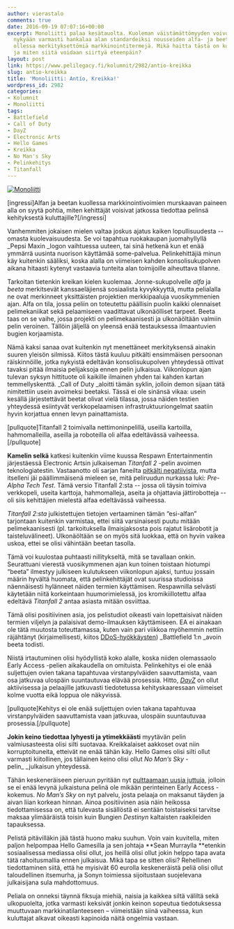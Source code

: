 ```yaml
---
author: vierastalo
comments: true
date: 2016-09-19 07:07:16+00:00
excerpt: Monoliitti palaa kesätauolta. Kuoleman väistämättömyyden voivottelu on kehittäjille
  nykyään varmasti hankalaa alan standardeiksi nousseiden alfa- ja beeta-vaiheiden
  ollessa merkityksettömiä markkinointitermejä. Mikä haitta tästä on kuluttajille,
  ja miten siitä voidaan siirtyä eteenpäin?
layout: post
link: https://www.pelilegacy.fi/kolumnit/2982/antio-kreikka
slug: antio-kreikka
title: 'Monoliitti: Antío, Kreikka!'
wordpress_id: 2982
categories:
- Kolumnit
- Monoliitti
tags:
- Battlefield
- Call of Duty
- DayZ
- Electronic Arts
- Hello Games
- Kreikka
- No Man's Sky
- Pelinkehitys
- Titanfall
---
```


[![Monoliitti](https://www.pelilegacy.fi/wp-content/uploads/2016/09/monoliitti5.jpg)](https://www.pelilegacy.fi/wp-content/uploads/2016/09/monoliitti5.jpg)

[ingressi]Alfan ja beetan kuollessa markkinointivoimien murskaavan paineen alla on syytä pohtia, miten kehittäjät voisivat jatkossa tiedottaa pelinsä kehityksestä kuluttajille?[/ingressi]

Vanhemmiten jokaisen mielen valtaa joskus ajatus kaiken lopullisuudesta -- omasta kuolevaisuudesta. Se voi tapahtua ruokakaupan juomahyllyllä _Pepsi Maxin _logon vaihtuessa uuteen, tai sinä hetkenä kun et enää ymmärrä uusinta nuorison käyttämää some-palvelua. Pelinkehittäjiä minun käy kuitenkin sääliksi, koska alalla on viimeisen kahden konsolisukupolven aikana hitaasti kytenyt vastaavia tunteita alan toimijoille aiheuttava tilanne.

Tarkoitan tietenkin kreikan kielen kuolemaa. Jonne-sukupolvelle _alfa_ ja _beeta_ merkitsevät kanssaeläjiensä sosiaalista kyvykkyyttä, mutta pelialalla ne ovat merkinneet yksittäisten projektien merkkipaaluja vuosikymmenien ajan. Alfa on tila, jossa peliin on toteutettu päällisin puolin kaikki olennaiset pelimekaniikat sekä pelaamiseen vaadittavat ulkonäölliset tarpeet. Beeta taas on se vaihe, jossa projekti on pelimekaanisesti ja ulkonäöltään valmiin pelin veroinen. Tällöin jäljellä on yleensä enää testauksessa ilmaantuvien bugien korjaamista.

Nämä kaksi sanaa ovat kuitenkin nyt menettäneet merkityksensä ainakin suuren yleisön silmissä. Kiitos tästä kuuluu pitkälti ensimmäisen persoonan räiskinnöille, jotka nykyistä edeltävän konsolisukupolven yhteydessä ottivat tavaksi pitää ilmaisia pelijaksoja ennen pelin julkaisua. Viikonlopun ajan tulevan syksyn hittituote oli kaikille ilmainen yhden tai kahden kartan temmellyskenttä. _Call of Duty _aloitti tämän syklin, jolloin demon sijaan tätä nimitettiin usein avoimeksi beetaksi. Tässä ei ole sinänsä vikaa: usein kesällä järjestettävät beetat olivat vielä tilassa, jossa näiden testien yhteydessä esiintyvät verkkopelaamisen infrastruktuuriongelmat saatiin hyvin korjattua ennen levyn painattamista.

[pullquote]Titanfall 2 toimivalla nettimoninpelillä, useilla kartoilla, hahmomalleilla, aseilla ja roboteilla oli alfaa edeltävässä vaiheessa.[/pullquote]

**Kamelin selkä** katkesi kuitenkin viime kuussa Respawn Entertainmentin järjestäessä Electronic Artsin julkaiseman _Titanfall 2_ -pelin avoimen teknologiatestin. Vastaanotto oli sarjan faneilta [pitkälti negatiivista](http://www.unilad.co.uk/gaming/titanfall-2-to-receive-big-changes-following-negative-fan-reception/), mutta itselleni jäi päällimmäisenä mieleen se, mitä peliruudun nurkassa luki: _Pre-Alpha Tech Test_. Tämä versio Titanfall 2:sta -- jossa oli täysin toimiva verkkopeli, useita karttoja, hahmomalleja, aseita ja ohjattavia jättirobotteja -- oli siis kehittäjien mielestä alfaa edeltävässä vaiheessa.

_Titanfall 2:sta_ julkistettujen tietojen vertaaminen tämän “esi-alfan” tarjontaan kuitenkin varmistaa, ettei siitä varsinaisesti puutu mitään pelimekaanisesti (pl. tarkoituksella ilmaisjaksosta pois rajatut lisärobotit ja taisteluvälineet). Ulkonäöltään se on myös sitä luokkaa, että on hyvin vaikea uskoa, ettei se olisi vähintään beetan tasolla.

Tämä voi kuulostaa puhtaasti nillitykseltä, mitä se tavallaan onkin. Seurattuani vierestä vuosikymmenen ajan kun toinen toistaan hiotumpi “beeta” ilmestyy julkiseen kulutukseen viikonlopun ajaksi, tuntuu jossain määrin hyvältä huomata, että pelinkehittäjät ovat suurissa studioissa näennäisesti hylänneet näiden termien käyttämisen. Respawnilla selvästi käytetään niitä korkeintaan huumorimielessä, jos kromikiillotettu alfaa edeltävä _Titanfall 2_ antaa asiasta mitään osviittaa.

Tämä olisi positiivinen asia, jos pelistudiot oikeasti vain lopettaisivat näiden termien viljelyn ja palaisivat demo-ilmauksen käyttämiseen. EA ei ainakaan ole tätä muutosta toteuttamassa, kuten vain pari viikkoa myöhemmin nettiin räjähtänyt (kirjaimellisesti, kiitos [DDoS-hyökkäysten](https://www.rockpapershotgun.com/2016/09/01/battlefield-1-beta-brought-down-by-ddos-attack/)) _Battlefield 1:n _avoin beeta todisti.

Niistä irtautuminen olisi hyödyllistä koko alalle, koska niiden olemassaolo Early Access -pelien aikakaudella on omituista. Pelinkehitys ei ole enää suljettujen ovien takana tapahtuvaa virstanpylväiden saavuttamista, vaan osa jatkuvaa ulospäin suuntautuvaa elävää prosessia. Hitto, _[DayZ](http://store.steampowered.com/app/221100/)_ on ollut aktiivisessa ja pelaajille jatkuvasti tiedotetussa kehityskaaressaan viimeiset kolme vuotta eikä loppua ole näkyvissä.

[pullquote]Kehitys ei ole enää suljettujen ovien takana tapahtuvaa virstanpylväiden saavuttamista vaan jatkuvaa, ulospäin suuntautuvaa prosessia.[/pullquote]

**Jokin keino tiedottaa lyhyesti ja ytimekkäästi** myytävän pelin valmiusasteesta olisi silti suotavaa. Kreikkalaiset aakkoset ovat niin korruptoituneita, etteivät ne enää tähän käy. Hello Games olisi silti ollut varmasti kiitollinen, jos tällainen keino olisi ollut _No Man’s Sky_ -pelin_ _julkaisun yhteydessä.

Tähän keskeneräiseen pieruun pyritään nyt [pulttaamaan uusia juttuja](http://www.no-mans-sky.com/2016/09/development-update/), jolloin se ei enää levynä julkaistuna pelinä ole mikään perinteinen Early Access -kokemus. _No Man’s Sky_ on nyt palvelu, josta pelaaja on maksanut täyden ja aivan liian korkean hinnan. Ainoa positiivinen asia näin heikossa tiedottamisessa on, että tulevasta sisällöstä ei sentään toistaiseksi tarvitse maksaa ylimääräistä toisin kuin Bungien _Destinyn_ kaltaisten raakileiden tapauksessa.

Pelistä pitävilläkin jää tästä huono maku suuhun. Voin vain kuvitella, miten paljon helpompaa Hello Gamesilla ja sen johtaja **Sean Murraylla **etenkin sosiaalisessa mediassa olisi ollut, jos heillä olisi ollut jokin helppo tapa avata tätä rahoitusmallia ennen julkaisua. Mikä tapa se sitten olisi? Rehellinen tiedottaminen siitä, että he myisivät 60 eurolla keskeneräistä peliä olisi ollut taloudellinen itsemurha, ja Sonyn toimiessa sijoitustaan suojelevana julkaisijana sula mahdottomuus.

Peliala on onneksi täynnä fiksuja miehiä, naisia ja kaikkea siltä väliltä sekä ulkopuolelta, jotka varmasti keksivät jonkin keinon sopeutua tiedotuksessa muuttuvaan markkinatilanteeseen – viimeistään siinä vaiheessa, kun kuluttajat alkavat oikeasti kapinoida näitä ongelmia vastaan.
